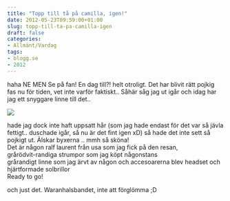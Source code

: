 ```yaml
---
title: "Topp till tå på camilla, igen!"
date: 2012-05-23T09:59:00+01:00
slug: topp-till-ta-pa-camilla-igen
draft: false
categories:
- Allmänt/Vardag
tags:
- blogg.se
- 2012
---
```

haha NE MEN Se på fan! En dag till?! helt otroligt. Det har blivit rätt pojkig fas nu för tiden, vet inte varför faktiskt.. Såhär såg jag ut igår och idag har jag ett snyggare linne till det..  
  
![](/assets/images/blogg.se/wp_003038_203745852.jpg)  
  
hade jag dock inte haft uppsatt hår (som jag hade endast för det var så jävla fettigt.. duschade igår, så nu är det fint igen xD) så hade det inte sett så pojkigt ut. Älskar byxerna .. mmh så sköna!  
Det är någon ralf laurent från usa som jag fick på den resan,  
grårödvit-randiga strumpor som jag köpt någonstans  
grårandigt linne som jag ärvt av någon och accesoarerna blev headset och hjärtformade solbrillor  
Ready to go!  
  
och just det. Waranhalsbandet, inte att förglömma ;D